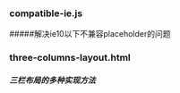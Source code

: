 ### compatible-ie.js
#####解决ie10以下不兼容placeholder的问题
### three-columns-layout.html
##### 三栏布局的多种实现方法<a href="https://jmyin.github.io/compatible/three-column-layout.html"></a>
